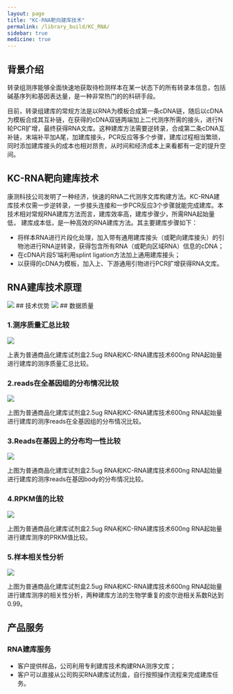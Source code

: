```yaml
---
layout: page
title: "KC-RNA靶向建库技术"
permalink: /library_build/KC_RNA/
sidebar: true
medicine: true
---
```


## 背景介绍

转录组测序能够全面快速地获取待检测样本在某一状态下的所有转录本信息，包括碱基序列和基因表达量，是一种非常热门的的科研手段。

目前，转录组建库的常规方法是以RNA为模板合成第一条cDNA链，随后以cDNA为模板合成其互补链，在获得的cDNA双链两端加上二代测序所需的接头，进行N轮PCR扩增，最终获得RNA文库。这种建库方法需要逆转录，合成第二条cDNA互补链，末端补平加A尾，加建库接头，PCR反应等多个步骤，建库过程相当繁琐，同时添加建库接头的成本也相对昂贵，从时间和经济成本上来看都有一定的提升空间。

## KC-RNA靶向建库技术

康测科技公司发明了一种经济，快速的RNA二代测序文库构建方法。KC-RNA建库技术仅需一步逆转录，一步接头连接和一步PCR反应3个步骤就能完成建库。本技术相对常规RNA建库方法而言，建库效率高，建库步骤少，所需RNA起始量低，
建库成本低，是一种高效的RNA建库方法。其主要建库步骤如下：
* 将样本RNA进行片段化处理，加入带有通用建库接头（或靶向建库接头）的引物池进行RNA逆转录，获得包含所有RNA（或靶向区域RNA）信息的cDNA；
* 在cDNA片段5’端利用splint ligation方法加上通用建库接头；
* 以获得的cDNA为模板，加入上、下游通用引物进行PCR扩增获得RNA文库。


## RNA建库技术原理
<img class="fig40" src="/image/library_build/KC_RNA/rna建库原理.png">
## 技术优势
<img  src="/image/library_build/KC_RNA/1.png">
## 数据质量

### 1.测序质量汇总比较

<img src="/image/library_build/KC_RNA/0.png">

上表为普通商品化建库试剂盒2.5ug RNA和KC-RNA建库技术600ng RNA起始量进行建库的测序质量汇总比较。</p>         



### 2.reads在全基因组的分布情况比较
<img class="fig30" src="/image/library_build/KC_RNA/2.png">

上图为普通商品化建库试剂盒2.5ug RNA和KC-RNA建库技术600ng RNA起始量进行建库的测序reads在全基因组的分布情况比较。

### 3.Reads在基因上的分布均一性比较
<img class="fig80" src="/image/library_build/KC_RNA/3.png">

上图为普通商品化建库试剂盒2.5ug RNA和KC-RNA建库技术600ng RNA起始量进行建库的测序reads在基因body的分布情况比较。

### 4.RPKM值的比较

<img class="fig40" src="/image/library_build/KC_RNA/4.png">


上图为普通商品化建库试剂盒2.5ug RNA和KC-RNA建库技术600ng RNA起始量进行建库测序的PRKM值比较。


### 5.样本相关性分析
 <img class="fig40" src="/image/library_build/KC_RNA/5.png">

上图为普通商品化建库试剂盒2.5ug RNA和KC-RNA建库技术600ng RNA起始量进行建库测序的相关性分析，两种建库方法的生物学重复的皮尔逊相关系数R达到0.99。

## 产品服务

### RNA建库服务
* 客户提供样品，公司利用专利建库技术构建RNA测序文库；
* 客户可以直接从公司购买RNA建库试剂盒，自行按照操作流程来完成建库任务。
